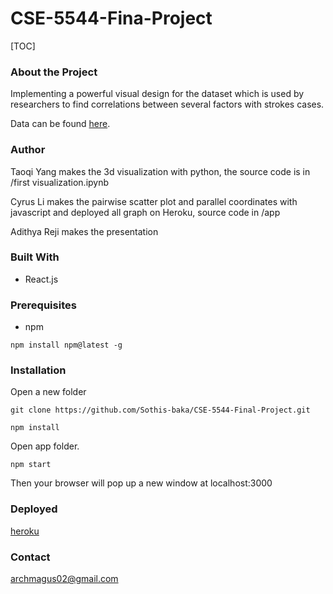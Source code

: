 # CSE-5544-Fina-Project

[TOC]

### About the Project

Implementing a powerful visual design for the dataset which is used by researchers to find correlations between several factors with strokes cases.

Data can be found [here](https://www.kaggle.com/fedesoriano/stroke-prediction-dataset).

### Author

Taoqi Yang makes the 3d visualization with python, the source code is in /first visualization.ipynb

Cyrus Li makes the pairwise scatter plot and parallel coordinates with javascript and deployed all graph on Heroku, source code in /app

Adithya Reji makes the presentation

### Built With

* React.js

### Prerequisites

* npm

```
npm install npm@latest -g
```

### Installation

Open a new folder

```
git clone https://github.com/Sothis-baka/CSE-5544-Final-Project.git
```

```
npm install
```

Open app folder. 

```
npm start
```

Then your browser will pop up a new window at localhost:3000
### Deployed
[heroku](https://cse-5544-final-project.herokuapp.com)

### Contact

archmagus02@gmail.com
